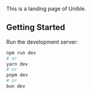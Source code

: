 This is a landing page of Unible.

## Getting Started

Run the development server:

```bash
npm run dev
# or
yarn dev
# or
pnpm dev
# or
bun dev
```
